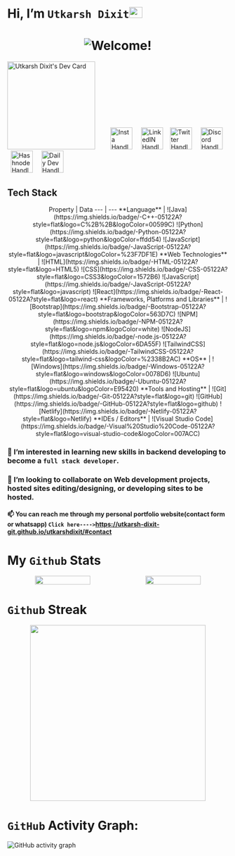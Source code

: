 # Hi, I’m `Utkarsh Dixit`<img src="https://user-images.githubusercontent.com/1303154/88677602-1635ba80-d120-11ea-84d8-d263ba5fc3c0.gif" width="30px" height='25px'>
# <div align="center"><img src="https://readme-typing-svg.herokuapp.com?color=%219ebc&size=20&multiline=true&width=515&lines=Welcome+to+utkarsh-dixit-git's+Github+Profile" alt="Welcome!"/></div>
<a href="https://app.daily.dev/utkarshdixit"><img src="https://api.daily.dev/devcards/cc1c19e94c0f41259e60c06ad4cf84dd.png?r=yhi" width="200" alt="Utkarsh Dixit's Dev Card"/></a> &nbsp; &nbsp; &nbsp; &nbsp;
<a  href="http://www.instagram.com/lucky__dixit"><img src="https://user-images.githubusercontent.com/88888678/172891760-6e375560-620c-4af2-b3a1-c80f60cbb8c3.png" width="50" alt="Insta Handle"/></a> &nbsp; &nbsp;
<a href="https://www.linkedin.com/in/utkarsh--dixit"><img src="https://user-images.githubusercontent.com/88888678/172894710-760433d2-7e10-45d9-b4be-0b5cc451487b.png" width="50" alt="LinkedIN Handle"/></a>&nbsp; &nbsp;
<a href="https://twitter.com/DevUtkarshDixit"><img src="https://user-images.githubusercontent.com/88888678/172897171-14919cb0-6602-4433-bbdc-1fbfa3c66171.png" width="50" alt="Twitter Handle"/></a> &nbsp; &nbsp;
<a href="https://discord.com/channels/Utkarsh#2496"><img src="https://user-images.githubusercontent.com/88888678/172901330-21f66851-a87e-4bf5-893f-8013d82f2b36.png" width="50" alt="Discord Handle"/></a> &nbsp; &nbsp;
<a href="https://hashnode.com/@Utkarsh01"><img src="https://user-images.githubusercontent.com/88888678/172900523-ab0313d7-248d-4729-bad2-4ca881b14a00.png" width="50" alt="Hashnode Handle"/></a> &nbsp; &nbsp;
<a href="https://app.daily.dev/utkarshdixit"><img src="https://user-images.githubusercontent.com/88888678/172901880-d1892233-31ae-4775-b57b-09ef0f552597.png" width="50" alt="Daily Dev Handle"/></a> <br>
## Tech Stack
<div align="center">
Property | Data
--- | --- 
**Language** | ![Java](https://img.shields.io/badge/-C++-05122A?style=flat&logo=C%2B%2B&logoColor=00599C) ![Python](https://img.shields.io/badge/-Python-05122A?style=flat&logo=python&logoColor=ffdd54) ![JavaScript](https://img.shields.io/badge/-JavaScript-05122A?style=flat&logo=javascript&logoColor=%23F7DF1E)
**Web Technologies**  | ![HTML](https://img.shields.io/badge/-HTML-05122A?style=flat&logo=HTML5) ![CSS](https://img.shields.io/badge/-CSS-05122A?style=flat&logo=CSS3&logoColor=1572B6) ![JavaScript](https://img.shields.io/badge/-JavaScript-05122A?style=flat&logo=javascript) ![React](https://img.shields.io/badge/-React-05122A?style=flat&logo=react)
**Frameworks, Platforms and Libraries** | ![Bootstrap](https://img.shields.io/badge/-Bootstrap-05122A?style=flat&logo=bootstrap&logoColor=563D7C) ![NPM](https://img.shields.io/badge/-NPM-05122A?style=flat&logo=npm&logoColor=white) ![NodeJS](https://img.shields.io/badge/-node.js-05122A?style=flat&logo=node.js&logoColor=6DA55F) ![TailwindCSS](https://img.shields.io/badge/-TailwindCSS-05122A?style=flat&logo=tailwind-css&logoColor=%2338B2AC)
**OS**  | ![Windows](https://img.shields.io/badge/-Windows-05122A?style=flat&logo=windows&logoColor=0078D6) ![Ubuntu](https://img.shields.io/badge/-Ubuntu-05122A?style=flat&logo=ubuntu&logoColor=E95420)
**Tools and Hosting**  | ![Git](https://img.shields.io/badge/-Git-05122A?style=flat&logo=git) ![GitHub](https://img.shields.io/badge/-GitHub-05122A?style=flat&logo=github) ![Netlify](https://img.shields.io/badge/-Netlify-05122A?style=flat&logo=Netlify)
**IDEs / Editors** | ![Visual Studio Code](https://img.shields.io/badge/-Visual%20Studio%20Code-05122A?style=flat&logo=visual-studio-code&logoColor=007ACC)
</div>
 
### 👀 I’m interested in learning new skills in backend developing to become a `full stack developer`.
### 💞️ I’m looking to collaborate on Web development projects, hosted sites editing/designing, or developing sites to be hosted.
#### 📫 You can reach me through my personal portfolio website(contact form or whatsapp) ``Click here---->``https://utkarsh-dixit-git.github.io/utkarshdixit/#contact

# My `Github` Stats
<div align="center" style="display: flex; flex-direction: row;">
<img class="img" style="height:auto; width:50%;" src="https://github-readme-stats.vercel.app/api?username=utkarsh-dixit-git&theme=tokyonight&show_icons=true&count_private=true" />
<img class="img" style="height:auto; width:50%;" src="https://github-readme-stats.vercel.app/api/top-langs/?username=utkarsh-dixit-git&theme=tokyonight&layout=compact" />
 </div>

# `Github` Streak
<div align="center">
<a href="https://github.com/utkarsh-dixit-git/github-readme-stats">
<img src="https://github-readme-streak-stats.herokuapp.com/?user=utkarsh-dixit-git&theme=radical" width=400 align="center"></img>
</a>
</div>

# `GitHub` Activity Graph:
![GitHub activity graph](https://activity-graph.herokuapp.com/graph?username=utkarsh-dixit-git&hide_border=true&theme=redical)
